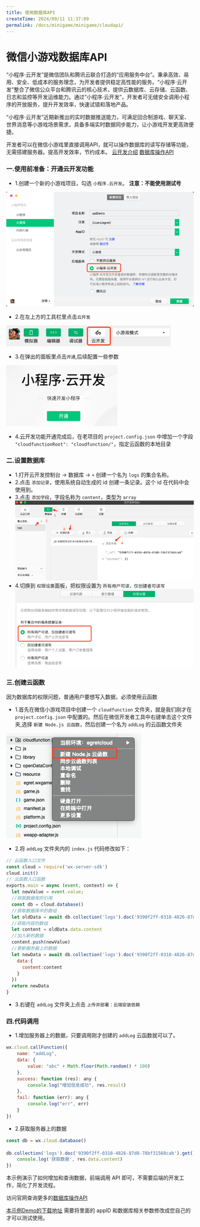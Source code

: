 ```yaml
---
title: 使用数据库API
createTime: 2024/09/11 11:37:09
permalink: /docs/minigame/minigame/cloudapi/
---
```

# 微信小游戏数据库API
“小程序·云开发”是微信团队和腾讯云联合打造的“应用服务中台”。秉承高效、易用、安全、低成本的服务理念，为开发者提供稳定高性能的服务。“小程序·云开发”整合了微信公众平台和腾讯云的核心技术，提供云数据库、云存储、云函数、日志和监控等开发运维能力。通过“小程序·云开发”，开发者可无缝安全调用小程序的开放服务，提升开发效率，快速试错和落地产品。

“小程序·云开发”近期新推出的实时数据推送能力，可满足回合制游戏、聊天室、世界消息等小游戏场景需求，具备多端实时数据同步能力，让小游戏开发更高效便捷。

开发者可以在微信小游戏里直接调用API，就可以操作数据库的读写存储等功能，无需搭建服务器。提高开发效率，节约成本。
[云开发介绍](https://developers.weixin.qq.com/minigame/dev/wxcloud/basis/getting-started.html) [数据库操作API](https://developers.weixin.qq.com/minigame/dev/wxcloud/reference-client-api/database/)

### 一.使用前准备：开通云开发功能   
* 1.创建一个新的小游戏项目，勾选 `小程序.云开发`。 **注意：不能使用测试号**

![](p1.png)

* 2.在左上方的工具栏里点击`云开发`

![](p2.png)

* 3.在弹出的面板里点击`开通`,后续配置一些参数

![](p3.png)

* 4.云开发功能开通完成后，在老项目的 `project.config.json` 中增加一个字段 `"cloudfunctionRoot": "cloudfunction/"`，指定云函数的本地目录

### 二.设置数据库
* 1.打开云开发控制台 -> 数据库 -> `+` 创建一个名为 `logs` 的集合名称。
* 2.点击 `添加记录`，使用系统自动生成的 id 创建一条记录。这个 id 在代码中会使用到。
* 3.点击 `添加字段`，字段名称为 `content`，类型为 `array`
![](p4.png)
* 4.切换到 `权限设置`面板，把权限设置为 `所有用户可读，仅创建者可读写`
![](p5.png)


### 三.创建云函数
因为数据库的权限问题，普通用户要想写入数据，必须使用云函数

* 1.首先在微信小游戏项目中创建一个 `cloudfunction` 文件夹，就是我们刚才在 `project.config.json` 中配置的。然后在微信开发者工具中右键单击这个文件夹,选择 `新建 Node.js 云函数`，然后创建一个名为 `addLog` 的云函数文件夹

![](p6.png)


* 2.将 `addLog` 文件夹内的 `index.js` 代码修改如下：

~~~javascript
// 云函数入口文件
const cloud = require('wx-server-sdk')
cloud.init()
// 云函数入口函数
exports.main = async (event, context) => {
  let newValue = event.value;
  //获取数据库的引用
  const db = cloud.database()
  //获取数据库中的数组
  let oldData = await db.collection('logs').doc('9390f2ff-0318-4826-87d8-78bf31568cab').get()
  //获取内容的数组
  let content = oldData.data.content
  //加入新的数据
  content.push(newValue)
  //更新服务器上的数据
  let newData = await db.collection('logs').doc('9390f2ff-0318-4826-87d8-78bf31568cab').update({
    data:{
      content:content
    }
  })
  return newData
}
~~~
* 3.右键在 `addLog` 文件夹上点击 `上传并部署：云端安装依赖`




### 四.代码调用
* 1.增加服务器上的数据，只要调用刚才创建的 `addLog` 云函数就可以了。

~~~javascript
wx.cloud.callFunction({
    name: "addLog",
    data: {
        value: "abc" + Math.floor(Math.random() * 100)
    },
    success: function (res): any {
        console.log("增加信息成功", res.result)
    },
    fail: function (err): any {
        console.log("err", err)
    }
})
~~~
* 2.获取服务器上的数据

~~~javascript
const db = wx.cloud.database()

db.collection('logs').doc('9390f2ff-0318-4826-87d8-78bf31568cab').get().then(res => {
    console.log('获取数据', res.data.content)
})
~~~

本示例演示了如何增加和查询数据，前端调用 API 即可，不需要后端的开发工作，简化了开发流程。


访问官网查询更多的[数据库操作API](https://developers.weixin.qq.com/minigame/dev/wxcloud/reference-client-api/database/)

[本示例Demo的下载地址](http://tool.egret-labs.org/DocZip/engine/tencent/cloudapi.zip) 需要将里面的 appID 和数据库相关参数修改成您自己的才可以测试使用。
